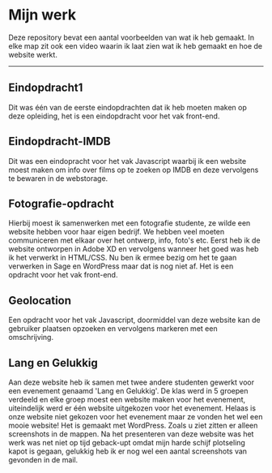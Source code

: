 # Mijn werk
Deze repository bevat een aantal voorbeelden van wat ik heb gemaakt. In elke map zit ook een video waarin ik laat zien wat ik heb gemaakt en hoe de website werkt.

---

## **Eindopdracht1**  
Dit was één van de eerste eindopdrachten dat ik heb moeten maken op deze opleiding, het is een eindopdracht voor het vak front-end.

## **Eindopdracht-IMDB** 
Dit was een eindopracht voor het vak Javascript waarbij ik een website moest maken om info over films op te zoeken op IMDB en deze vervolgens te bewaren in de webstorage.

## **Fotografie-opdracht** 
Hierbij moest ik samenwerken met een fotografie studente, ze wilde een website hebben voor haar eigen bedrijf. We hebben veel moeten communiceren met elkaar over het ontwerp, info, foto's etc. Eerst heb ik de website ontworpen in Adobe XD en vervolgens wanneer het goed was heb ik het verwerkt in HTML/CSS. Nu ben ik ermee bezig om het te gaan verwerken in Sage en WordPress maar dat is nog niet af. Het is een opdracht voor het vak front-end.

## **Geolocation**
Een opdracht voor het vak Javascript, doormiddel van deze website kan de gebruiker plaatsen opzoeken en vervolgens markeren met een omschrijving.

## **Lang en Gelukkig**
Aan deze website heb ik samen met twee andere studenten gewerkt voor een evenement genaamd 'Lang en Gelukkig'. De klas werd in 5 groepen verdeeld en elke groep moest een website maken voor het evenement, uiteindelijk werd er één website uitgekozen voor het evenement. Helaas is onze website niet gekozen voor het evenement maar ze vonden het wel een mooie website! Het is gemaakt met WordPress. Zoals u ziet zitten er alleen screenshots in de mappen. Na het presenteren van deze website was het werk was net niet op tijd geback-upt omdat mijn harde schijf plotseling kapot is gegaan, gelukkig heb ik er nog wel een aantal screenshots van gevonden in de mail.
